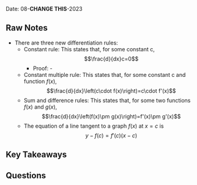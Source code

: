 Date: 08-**CHANGE THIS**-2023

## Raw Notes

- There are three new differentiation rules:
    - Constant rule: This states that, for some constant c, $$\frac{d}{dx}c=0$$
        - Proof:
                - 
    - Constant multiple rule: This states that, for some constant c and function $f(x)$, $$\frac{d}{dx}\left(c\cdot f(x)\right)=c\cdot f'(x)$$
    - Sum and difference rules: This states that, for some two functions $f(x)$ and $g(x)$, $$\frac{d}{dx}\left(f(x)\pm g(x)\right)=f'(x)\pm g'(x)$$
    - The equation of a line tangent to a graph $f(x)$ at $x=c$ is $$y-f(c)=f'(c)(x-c)$$

## Key Takeaways



## Questions


